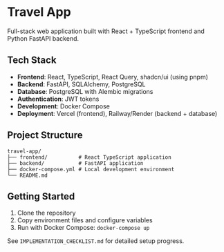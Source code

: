 # Travel App

Full-stack web application built with React + TypeScript frontend and Python FastAPI backend.

## Tech Stack

- **Frontend**: React, TypeScript, React Query, shadcn/ui (using pnpm)
- **Backend**: FastAPI, SQLAlchemy, PostgreSQL
- **Database**: PostgreSQL with Alembic migrations
- **Authentication**: JWT tokens
- **Development**: Docker Compose
- **Deployment**: Vercel (frontend), Railway/Render (backend + database)

## Project Structure

```
travel-app/
├── frontend/          # React TypeScript application
├── backend/           # FastAPI application
├── docker-compose.yml # Local development environment
└── README.md
```

## Getting Started

1. Clone the repository
2. Copy environment files and configure variables
3. Run with Docker Compose: `docker-compose up`

See `IMPLEMENTATION_CHECKLIST.md` for detailed setup progress.

